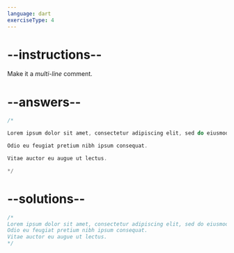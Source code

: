 ```yaml
---
language: dart
exerciseType: 4
---
```


# --instructions--

Make it a _multi-line_ comment.

# --answers--

```dart
/*
```

```dart
Lorem ipsum dolor sit amet, consectetur adipiscing elit, sed do eiusmod tempor incididunt ut labore et dolore magna aliqua.
```

```dart
Odio eu feugiat pretium nibh ipsum consequat.
```

```dart
Vitae auctor eu augue ut lectus.
```

```dart
*/
```

# --solutions--

```dart
/*
Lorem ipsum dolor sit amet, consectetur adipiscing elit, sed do eiusmod tempor incididunt ut labore et dolore magna aliqua.
Odio eu feugiat pretium nibh ipsum consequat.
Vitae auctor eu augue ut lectus.
*/
```
